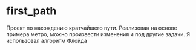 # first_path
Проект по нахождению кратчайшего пути.
Реализован на основе примера метро, можно произвести изменения и  под другие задачи.
Я использовал алгоритм Флойда
